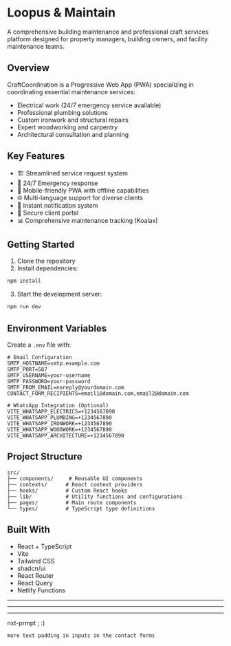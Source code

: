 # Loopus & Maintain

A comprehensive building maintenance and professional craft services platform designed for property managers, building owners, and facility maintenance teams.

## Overview

CraftCoordination is a Progressive Web App (PWA) specializing in coordinating essential maintenance services:
- Electrical work (24/7 emergency service available)
- Professional plumbing solutions
- Custom ironwork and structural repairs
- Expert woodworking and carpentry
- Architectural consultation and planning

## Key Features

- 🏗️ Streamlined service request system
- 🚨 24/7 Emergency response
- 📱 Mobile-friendly PWA with offline capabilities
- 🌐 Multi-language support for diverse clients
- 📧 Instant notification system
- 🔐 Secure client portal
- 📊 Comprehensive maintenance tracking (Koalax)

## Getting Started

1. Clone the repository
2. Install dependencies:
```bash
npm install
```
3. Start the development server:
```bash
npm run dev
```

## Environment Variables

Create a `.env` file with:

```env
# Email Configuration
SMTP_HOSTNAME=smtp.example.com
SMTP_PORT=587
SMTP_USERNAME=your-username
SMTP_PASSWORD=your-password
SMTP_FROM_EMAIL=noreply@yourdomain.com
CONTACT_FORM_RECIPIENTS=email1@domain.com,email2@domain.com

# WhatsApp Integration (Optional)
VITE_WHATSAPP_ELECTRICS=+1234567890
VITE_WHATSAPP_PLUMBING=+1234567890
VITE_WHATSAPP_IRONWORK=+1234567890
VITE_WHATSAPP_WOODWORK=+1234567890
VITE_WHATSAPP_ARCHITECTURE=+1234567890
```

## Project Structure

```
src/
├── components/     # Reusable UI components
├── contexts/      # React context providers
├── hooks/         # Custom React hooks
├── lib/           # Utility functions and configurations
├── pages/         # Main route components
└── types/         # TypeScript type definitions
```

## Built With

- React + TypeScript
- Vite
- Tailwind CSS
- shadcn/ui
- React Router
- React Query
- Netlify Functions

---
---
---
nxt-prmpt ; :)

```more text padding in inputs in the contact forms```
